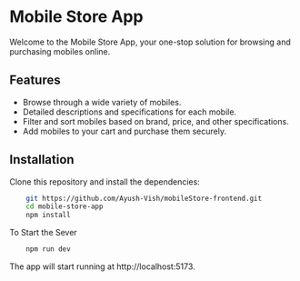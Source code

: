 # Mobile Store App

Welcome to the Mobile Store App, your one-stop solution for browsing and purchasing mobiles online.

## Features

- Browse through a wide variety of mobiles.
- Detailed descriptions and specifications for each mobile.
- Filter and sort mobiles based on brand, price, and other specifications.
- Add mobiles to your cart and purchase them securely.

## Installation

Clone this repository and install the dependencies:

```bash
    git https://github.com/Ayush-Vish/mobileStore-frontend.git
    cd mobile-store-app
    npm install 

```

To Start the Sever 

```bash
    npm run dev
```

The app will start running at http://localhost:5173.